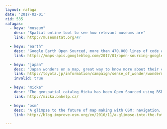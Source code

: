 ```yaml
---
layout: rafaga
date: '2017-02-01'
rid: 535
rafagas:
  - keyw: "museum"
    desc: "Spatial online tool to see how relevant museums are"
    link: http://museumstat.org/#/

  - keyw: "earth"
    desc: "Google Earth Open Sourced, more than 470.000 lines of code at GitHub"
    link: https://maps-apis.googleblog.com/2017/01/open-sourcing-google-earth-enterprise.html

  - keyw: "japan"
    desc: "Japan wonders on a map, great way to know more about their culture"
    link: http://toyota.jp/information/campaign/sense_of_wonder/wondermap/
    invalid: true

  - keyw: "micka"
    desc: "The geospatial catalog Micka has been Open Sourced using BSD license"
    link: http://micka.bnhelp.cz/

  - keyw: "osm"
    desc: "A glimpse to the future of map making with OSM: navigation, computer vision, and high precision"
    link: http://blog.improve-osm.org/en/2016/11/a-glimpse-into-the-future-of-mapmaking-with-osm-2/

---
```

